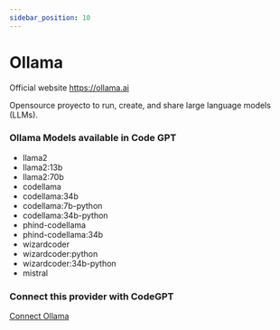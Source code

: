 ```yaml
---
sidebar_position: 10
---
```


# Ollama

Official website https://ollama.ai


Opensource proyecto to run, create, and share large language models (LLMs).


### Ollama Models available in Code GPT

- llama2
- llama2:13b
- llama2:70b
- codellama
- codellama:34b
- codellama:7b-python
- codellama:34b-python
- phind-codellama
- phind-codellama:34b
- wizardcoder
- wizardcoder:python
- wizardcoder:34b-python
- mistral

### Connect this provider with CodeGPT

[Connect Ollama](https://docs.codegpt.co/docs/tutorial-basics/installation#ollama)
